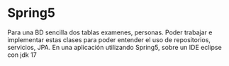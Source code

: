 # Spring5
Para una BD sencilla dos tablas examenes, personas. Poder trabajar e implementar estas clases para poder entender el uso de repositorios, servicios, JPA. En una aplicación
utilizando Spring5, sobre un IDE eclipse con jdk 17
